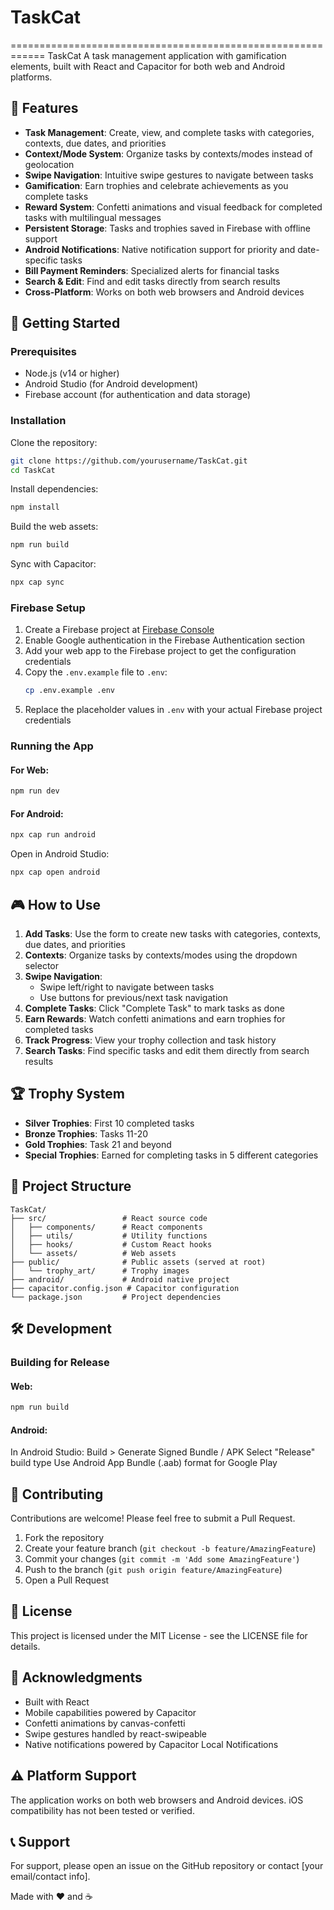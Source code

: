 # TaskCat

============================================================
TaskCat
A task management application with gamification elements, built with React and Capacitor for both web and Android platforms.

## 📱 Features

* **Task Management**: Create, view, and complete tasks with categories, contexts, due dates, and priorities
* **Context/Mode System**: Organize tasks by contexts/modes instead of geolocation
* **Swipe Navigation**: Intuitive swipe gestures to navigate between tasks
* **Gamification**: Earn trophies and celebrate achievements as you complete tasks
* **Reward System**: Confetti animations and visual feedback for completed tasks with multilingual messages
* **Persistent Storage**: Tasks and trophies saved in Firebase with offline support
* **Android Notifications**: Native notification support for priority and date-specific tasks
* **Bill Payment Reminders**: Specialized alerts for financial tasks
* **Search & Edit**: Find and edit tasks directly from search results
* **Cross-Platform**: Works on both web browsers and Android devices

## 🚀 Getting Started

### Prerequisites

* Node.js (v14 or higher)
* Android Studio (for Android development)
* Firebase account (for authentication and data storage)

### Installation

Clone the repository:

```bash
git clone https://github.com/yourusername/TaskCat.git
cd TaskCat
```

Install dependencies:

```bash
npm install
```

Build the web assets:

```bash
npm run build
```

Sync with Capacitor:

```bash
npx cap sync
```

### Firebase Setup

1. Create a Firebase project at [Firebase Console](https://console.firebase.google.com/)
2. Enable Google authentication in the Firebase Authentication section
3. Add your web app to the Firebase project to get the configuration credentials
4. Copy the `.env.example` file to `.env`:
   ```bash
   cp .env.example .env
   ```
5. Replace the placeholder values in `.env` with your actual Firebase project credentials

### Running the App

#### For Web:

```bash
npm run dev
```

#### For Android:

```bash
npx cap run android
```

Open in Android Studio:

```bash
npx cap open android
```

## 🎮 How to Use

1. **Add Tasks**: Use the form to create new tasks with categories, contexts, due dates, and priorities
2. **Contexts**: Organize tasks by contexts/modes using the dropdown selector
3. **Swipe Navigation**:
   * Swipe left/right to navigate between tasks
   * Use buttons for previous/next task navigation
4. **Complete Tasks**: Click "Complete Task" to mark tasks as done
5. **Earn Rewards**: Watch confetti animations and earn trophies for completed tasks
6. **Track Progress**: View your trophy collection and task history
7. **Search Tasks**: Find specific tasks and edit them directly from search results

## 🏆 Trophy System

* **Silver Trophies**: First 10 completed tasks
* **Bronze Trophies**: Tasks 11-20
* **Gold Trophies**: Task 21 and beyond
* **Special Trophies**: Earned for completing tasks in 5 different categories

## 📁 Project Structure

```
TaskCat/
├── src/                 # React source code
│   ├── components/      # React components
│   ├── utils/           # Utility functions
│   ├── hooks/           # Custom React hooks
│   └── assets/          # Web assets
├── public/              # Public assets (served at root)
│   └── trophy_art/      # Trophy images
├── android/             # Android native project
├── capacitor.config.json # Capacitor configuration
└── package.json         # Project dependencies
```

## 🛠️ Development

### Building for Release

#### Web:
```bash
npm run build
```

#### Android:
In Android Studio: Build > Generate Signed Bundle / APK
Select "Release" build type
Use Android App Bundle (.aab) format for Google Play

## 🤝 Contributing

Contributions are welcome! Please feel free to submit a Pull Request.

1. Fork the repository
2. Create your feature branch (`git checkout -b feature/AmazingFeature`)
3. Commit your changes (`git commit -m 'Add some AmazingFeature'`)
4. Push to the branch (`git push origin feature/AmazingFeature`)
5. Open a Pull Request

## 📄 License

This project is licensed under the MIT License - see the LICENSE file for details.

## 🙏 Acknowledgments

* Built with React
* Mobile capabilities powered by Capacitor
* Confetti animations by canvas-confetti
* Swipe gestures handled by react-swipeable
* Native notifications powered by Capacitor Local Notifications

## ⚠️ Platform Support

The application works on both web browsers and Android devices. iOS compatibility has not been tested or verified.

## 📞 Support

For support, please open an issue on the GitHub repository or contact [your email/contact info].

Made with ❤️ and ☕